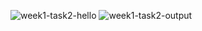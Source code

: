 ![week1-task2-hello](https://github.com/user-attachments/assets/ee1c7ec0-6044-4dc9-8520-526457b4286f)
![week1-task2-output](https://github.com/user-attachments/assets/6b578aff-f5df-4f1e-ae4d-6318cc619b20)
